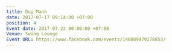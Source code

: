 ```yaml
---
title: Duy Mạnh
date: 2017-07-17 09:14:00 +07:00
position: 4
Event date: 2017-07-22 00:00:00 +07:00
Venue: Swing Lounge
Event URL: https://www.facebook.com/events/146089479278853/
---
```


